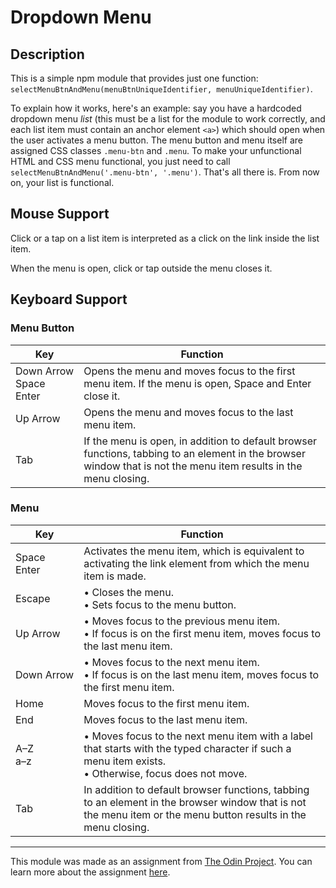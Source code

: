 # Dropdown Menu

## Description

This is a simple npm module that provides just one function: `selectMenuBtnAndMenu(menuBtnUniqueIdentifier, menuUniqueIdentifier)`.

To explain how it works, here's an example: say you have a hardcoded dropdown menu _list_ (this must be a list for the module to work correctly, and each list item must contain an anchor element `<a>`) which should open when the user activates a menu button. The menu button and menu itself are assigned CSS classes `.menu-btn` and `.menu`. To make your unfunctional HTML and CSS menu functional, you just need to call `selectMenuBtnAndMenu('.menu-btn', '.menu')`. That's all there is. From now on, your list is functional.

## Mouse Support

Click or a tap on a list item is interpreted as a click on the link inside the list item.

When the menu is open, click or tap outside the menu closes it.

## Keyboard Support

### Menu Button

| Key                          | Function                                                                                                                                                          |
| ---------------------------- | ----------------------------------------------------------------------------------------------------------------------------------------------------------------- |
| Down Arrow<br>Space<br>Enter | Opens the menu and moves focus to the first menu item. If the menu is open, Space and Enter close it.                                                             |
| Up Arrow                     | Opens the menu and moves focus to the last menu item.                                                                                                             |
| Tab                          | If the menu is open, in addition to default browser functions, tabbing to an element in the browser window that is not the menu item results in the menu closing. |

### Menu

| Key            | Function                                                                                                                                                        |
| -------------- | --------------------------------------------------------------------------------------------------------------------------------------------------------------- |
| Space<br>Enter | Activates the menu item, which is equivalent to activating the link element from which the menu item is made.                                                   |
| Escape         | • Closes the menu.<br>• Sets focus to the menu button.                                                                                                          |
| Up Arrow       | • Moves focus to the previous menu item.<br>• If focus is on the first menu item, moves focus to the last menu item.                                            |
| Down Arrow     | • Moves focus to the next menu item.<br>• If focus is on the last menu item, moves focus to the first menu item.                                                |
| Home           | Moves focus to the first menu item.                                                                                                                             |
| End            | Moves focus to the last menu item.                                                                                                                              |
| A–Z<br>a–z     | • Moves focus to the next menu item with a label that starts with the typed character if such a menu item exists.<br>• Otherwise, focus does not move.          |
| Tab            | In addition to default browser functions, tabbing to an element in the browser window that is not the menu item or the menu button results in the menu closing. |

---

This module was made as an assignment from [The Odin Project](https://www.theodinproject.com/). You can learn more about the assignment [here](https://www.theodinproject.com/lessons/node-path-javascript-dynamic-user-interface-interactions).
